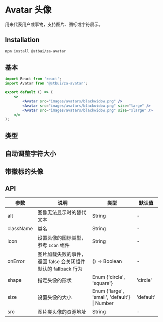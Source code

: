 # Avatar 头像

用来代表用户或事物，支持图片、图标或字符展示。

## Installation

```sh
npm install @stbui/za-avatar
```

## 基本

```jsx
import React from 'react';
import Avatar from '@stbui/za-avatar';

export default () => (
    <>
        <Avatar src="images/avatars/blackwidow.png" />
        <Avatar src="images/avatars/blackwidow.png" size="large" />
        <Avatar src="images/avatars/blackwidow.png" size="xlarge" />
    </>
);
```

## 类型

## 自动调整字符大小

## 带徽标的头像

## API

| 参数      | 说明                                                          | 类型                                         | 默认值    |
| --------- | ------------------------------------------------------------- | -------------------------------------------- | --------- |
| alt       | 图像无法显示时的替代文本                                      | String                                       | -         |
| className | 类名                                                          | String                                       | -         |
| icon      | 设置头像的图标类型，参考 `Icon` 组件                          | String                                       | -         |
| onError   | 图片加载失败的事件，返回 false 会关闭组件默认的 fallback 行为 | () => Boolean                                | -         |
| shape     | 指定头像的形状                                                | Enum {'circle', 'square'}                    | 'circle'  |
| size      | 设置头像的大小                                                | Enum {'large', 'small', 'default'} \| Number | 'default' |
| src       | 图片类头像的资源地址                                          | String                                       | -         |
